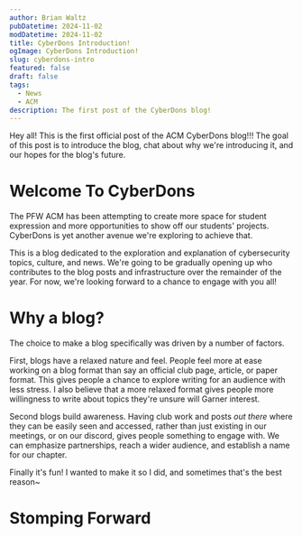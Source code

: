 ```yaml
---
author: Brian Waltz
pubDatetime: 2024-11-02
modDatetime: 2024-11-02
title: CyberDons Introduction!
ogImage: CyberDons Introduction!
slug: cyberdons-intro
featured: false
draft: false
tags:
  - News
  - ACM
description: The first post of the CyberDons blog!
---
```

Hey all! This is the first official post of the ACM CyberDons blog!!! The goal of this post is to introduce the blog, chat about why we're introducing it, and our hopes for the blog's future.

# Welcome To CyberDons

The PFW ACM has been attempting to create more space for student expression and more opportunities to show off our students' projects. CyberDons is yet another avenue we're exploring to achieve that.

This is a blog dedicated to the exploration and explanation of cybersecurity topics, culture, and news. We're going to be gradually opening up who contributes to the blog posts and infrastructure over the remainder of the year. For now, we're looking forward to a chance to engage with you all!

# Why a blog?

The choice to make a blog specifically was driven by a number of factors.

First, blogs have a relaxed nature and feel. People feel more at ease working on a blog format than say an official club page, article, or paper format. This gives people a chance to explore writing for an audience with less stress. I also believe that a more relaxed format gives people more willingness to write about topics they're unsure will Garner interest.

Second blogs build awareness. Having club work and posts _out there_ where they can be easily seen and accessed, rather than just existing in our meetings, or on our discord, gives people something to engage with. We can emphasize partnerships, reach a wider audience, and establish a name for our chapter.

Finally it's fun! I wanted to make it so I did, and sometimes that's the best reason~

# Stomping Forward